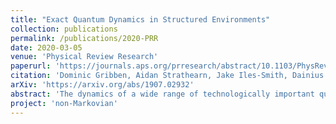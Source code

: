 ```yaml
---
title: "Exact Quantum Dynamics in Structured Environments"
collection: publications
permalink: /publications/2020-PRR
date: 2020-03-05
venue: 'Physical Review Research'
paperurl: 'https://journals.aps.org/prresearch/abstract/10.1103/PhysRevResearch.2.013265'
citation: 'Dominic Gribben, Aidan Strathearn, Jake Iles-Smith, Dainius Kilda, Ahsan Nazir, Brendon W. Lovett and Peter Kirton  <i>Phys. Rev. Research</i> 2, 013265 (2020)'
arXiv: 'https://arxiv.org/abs/1907.02932'
abstract: 'The dynamics of a wide range of technologically important quantum systems are dominated by their interaction with just a few environmental modes. Such highly structured environments give rise to long-lived bath correlations that induce complex dynamics which are very difficult to simulate. These difficulties are further aggravated when spatial correlations between different parts of the system are important. By modeling the dynamics of a pair of two-level quantum systems in a common, structured, environment we show that a recently developed general purpose numerical approach, the time-evolving matrix product operator, is capable of accurate simulation under exactly these conditions. We find that tuning the separation to match the wavelength of the dominant environmental modes can drastically modify the system dynamics. To further explore this behavior, we show that the full dynamics of the bath can be calculated directly from those of the system, thus allowing us to develop intuition for the complex dynamics observed.'
project: 'non-Markovian'
---
```



